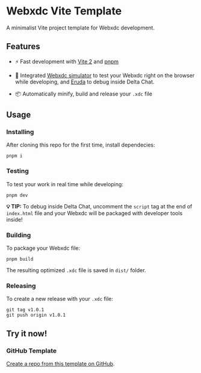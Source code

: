 # Webxdc Vite Template

A minimalist Vite project template for Webxdc development.

## Features

- ⚡️ Fast development with [Vite 2](https://github.com/vitejs/vite) and [pnpm](https://pnpm.js.org/)

- 📱 Integrated [Webxdc simulator](https://github.com/webxdc/hello) to test your Webxdc right on the browser while developing,
  and [Eruda](https://github.com/liriliri/eruda) to debug inside Delta Chat.

- 📦 Automatically minify, build and release your `.xdc` file

## Usage

### Installing

After cloning this repo for the first time, install dependecies:

```
pnpm i
```

### Testing

To test your work in real time while developing:

```
pnpm dev
```

**💡 TIP:** To debug inside Delta Chat, uncomment the `script` tag at the end of
`index.html` file and your Webxdc will be packaged with developer tools inside!

### Building

To package your Webxdc file:

```
pnpm build
```

The resulting optimized `.xdc` file is saved in `dist/` folder.

### Releasing

To create a new release with your `.xdc` file:

```
git tag v1.0.1
git push origin v1.0.1
```

## Try it now!

### GitHub Template

[Create a repo from this template on GitHub](https://github.com/webxdc/webxdc-vite/generate).
